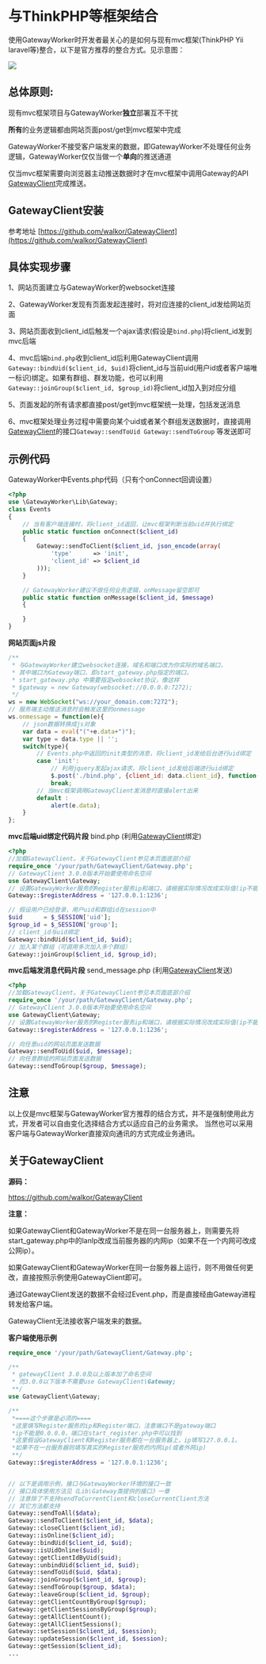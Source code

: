 # 与ThinkPHP等框架结合
使用GatewayWorker时开发者最关心的是如何与现有mvc框架(ThinkPHP Yii laravel等)整合，以下是官方推荐的整合方式。见示意图：



![](images/work-with-other-mvc-framework.png)



## 总体原则:

现有mvc框架项目与GatewayWorker**独立**部署互不干扰

**所有**的业务逻辑都由网站页面post/get到mvc框架中完成

GatewayWorker不接受客户端发来的数据，即GatewayWorker不处理任何业务逻辑，GatewayWorker仅仅当做一个**单向**的推送通道

仅当mvc框架需要向浏览器主动推送数据时才在mvc框架中调用Gateway的API [GatewayClient](https://github.com/walkor/GatewayClient)完成推送。

## GatewayClient安装
参考地址 [https://github.com/walkor/GatewayClient](https://github.com/walkor/GatewayClient)


## 具体实现步骤

1、网站页面建立与GatewayWorker的websocket连接


2、GatewayWorker发现有页面发起连接时，将对应连接的client_id发给网站页面


3、网站页面收到client_id后触发一个ajax请求(假设是```bind.php```)将client_id发到mvc后端


4、mvc后端```bind.php```收到client_id后利用GatewayClient调用```Gateway::bindUid($client_id, $uid)```将client_id与当前uid(用户id或者客户端唯一标识)绑定。如果有群组、群发功能，也可以利用```Gateway::joinGroup($client_id, $group_id)```将client_id加入到对应分组

5、页面发起的所有请求都直接post/get到mvc框架统一处理，包括发送消息


6、mvc框架处理业务过程中需要向某个uid或者某个群组发送数据时，直接调用[GatewayClient](https://github.com/walkor/GatewayClient)的接口```Gateway::sendToUid Gateway::sendToGroup``` 等发送即可

## 示例代码

GatewayWorker中Events.php代码（只有个onConnect回调设置）
```php
<?php
use \GatewayWorker\Lib\Gateway;
class Events
{
    // 当有客户端连接时，将client_id返回，让mvc框架判断当前uid并执行绑定
    public static function onConnect($client_id)
    {
        Gateway::sendToClient($client_id, json_encode(array(
            'type'      => 'init',
            'client_id' => $client_id
        )));
    }

    // GatewayWorker建议不做任何业务逻辑，onMessage留空即可
    public static function onMessage($client_id, $message)
    {

    }
}
```

**网站页面js片段**
```javascript
/**
 * 与GatewayWorker建立websocket连接，域名和端口改为你实际的域名端口，
 * 其中端口为Gateway端口，即start_gateway.php指定的端口。
 * start_gateway.php 中需要指定websocket协议，像这样
 * $gateway = new Gateway(websocket://0.0.0.0:7272);
 */
ws = new WebSocket("ws://your_domain.com:7272");
// 服务端主动推送消息时会触发这里的onmessage
ws.onmessage = function(e){
    // json数据转换成js对象
    var data = eval("("+e.data+")");
    var type = data.type || '';
    switch(type){
        // Events.php中返回的init类型的消息，将client_id发给后台进行uid绑定
        case 'init':
            // 利用jquery发起ajax请求，将client_id发给后端进行uid绑定
            $.post('./bind.php', {client_id: data.client_id}, function(data){}, 'json');
            break;
        // 当mvc框架调用GatewayClient发消息时直接alert出来
        default :
            alert(e.data);
    }
};
```

**mvc后端uid绑定代码片段**
bind.php (利用[GatewayClient](https://github.com/walkor/GatewayClient)绑定)
```php
<?php
//加载GatewayClient。关于GatewayClient参见本页面底部介绍
require_once '/your/path/GatewayClient/Gateway.php';
// GatewayClient 3.0.0版本开始要使用命名空间
use GatewayClient\Gateway;
// 设置GatewayWorker服务的Register服务ip和端口，请根据实际情况改成实际值(ip不能是0.0.0.0)
Gateway::$registerAddress = '127.0.0.1:1236';

// 假设用户已经登录，用户uid和群组id在session中
$uid      = $_SESSION['uid'];
$group_id = $_SESSION['group'];
// client_id与uid绑定
Gateway::bindUid($client_id, $uid);
// 加入某个群组（可调用多次加入多个群组）
Gateway::joinGroup($client_id, $group_id);
```

**mvc后端发消息代码片段**
send_message.php (利用[GatewayClient](https://github.com/walkor/GatewayClient)发送)
```php
<?php
//加载GatewayClient。关于GatewayClient参见本页面底部介绍
require_once '/your/path/GatewayClient/Gateway.php';
// GatewayClient 3.0.0版本开始要使用命名空间
use GatewayClient\Gateway;
// 设置GatewayWorker服务的Register服务ip和端口，请根据实际情况改成实际值(ip不能是0.0.0.0)
Gateway::$registerAddress = '127.0.0.1:1236';

// 向任意uid的网站页面发送数据
Gateway::sendToUid($uid, $message);
// 向任意群组的网站页面发送数据
Gateway::sendToGroup($group, $message);
```

## 注意
以上仅是mvc框架与GatewayWorker官方推荐的结合方式，并不是强制使用此方式，开发者可以自由变化选择结合方式以适应自己的业务需求。
当然也可以采用客户端与GatewayWorker直接双向通讯的方式完成业务通讯。

## 关于GatewayClient


**源码：**

https://github.com/walkor/GatewayClient


**注意：**

如果GatewayClient和GatewayWorker不是在同一台服务器上，则需要先将start_gateway.php中的lanIp改成当前服务器的内网ip（如果不在一个内网可改成公网ip）。

如果GatewayClient和GatewayWorker在同一台服务器上运行，则不用做任何更改，直接按照示例使用GatewayClient即可。

通过GatewayClient发送的数据不会经过Event.php，而是直接经由Gateway进程转发给客户端。

GatewayClient无法接收客户端发来的数据。

 **客户端使用示例** 
 

~~~php
require_once '/your/path/GatewayClient/Gateway.php';

/**
 * gatewayClient 3.0.0及以上版本加了命名空间
 * 而3.0.0以下版本不需要use GatewayClient\Gateway;
 **/
use GatewayClient\Gateway;

/**
 *====这个步骤是必须的====
 *这里填写Register服务的ip和Register端口，注意端口不是gateway端口
 *ip不能是0.0.0.0，端口在start_register.php中可以找到
 *这里假设GatewayClient和Register服务都在一台服务器上，ip填写127.0.0.1。
 *如果不在一台服务器则填写真实的Register服务的内网ip(或者外网ip)
 **/
Gateway::$registerAddress = '127.0.0.1:1236';


// 以下是调用示例，接口与GatewayWorker环境的接口一致
// 接口具体使用方法见《Lib\Gateway类提供的接口》一章
// 注意除了不支持sendToCurrentClient和closeCurrentClient方法
// 其它方法都支持
Gateway::sendToAll($data);
Gateway::sendToClient($client_id, $data);
Gateway::closeClient($client_id);
Gateway::isOnline($client_id);
Gateway::bindUid($client_id, $uid);
Gateway::isUidOnline($uid);
Gateway::getClientIdByUid($uid);
Gateway::unbindUid($client_id, $uid);
Gateway::sendToUid($uid, $data);
Gateway::joinGroup($client_id, $group);
Gateway::sendToGroup($group, $data);
Gateway::leaveGroup($client_id, $group);
Gateway::getClientCountByGroup($group);
Gateway::getClientSessionsByGroup($group);
Gateway::getAllClientCount();
Gateway::getAllClientSessions();
Gateway::setSession($client_id, $session);
Gateway::updateSession($client_id, $session);
Gateway::getSession($client_id);
...
 
~~~

